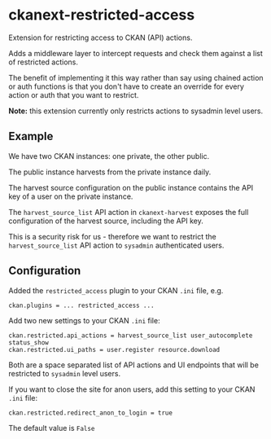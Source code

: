 # ckanext-restricted-access

Extension for restricting access to CKAN (API) actions.

Adds a middleware layer to intercept requests and check them against a list of restricted actions.

The benefit of implementing it this way rather than say using chained action or auth functions is that you don't have to create an override for every action or auth that you want to restrict.

__Note:__ this extension currently only restricts actions to sysadmin level users.

## Example

We have two CKAN instances: one private, the other public.

The public instance harvests from the private instance daily.

The harvest source configuration on the public instance contains the API key of a user on the private instance.

The `harvest_source_list` API action in `ckanext-harvest` exposes the full configuration of the harvest source, including the API key.

This is a security risk for us - therefore we want to restrict the `harvest_source_list` API action to `sysadmin` authenticated users.

 ## Configuration
 
Added the `restricted_access` plugin to your CKAN `.ini` file, e.g.
 
    ckan.plugins = ... restricted_access ...

Add two new settings to your CKAN `.ini` file:

    ckan.restricted.api_actions = harvest_source_list user_autocomplete status_show
    ckan.restricted.ui_paths = user.register resource.download

Both are a space separated list of API actions and UI endpoints that will be restricted to `sysadmin` level users.

If you want to close the site for anon users, add this setting to your CKAN `.ini` file:

    ckan.restricted.redirect_anon_to_login = true

The default value is `False`
